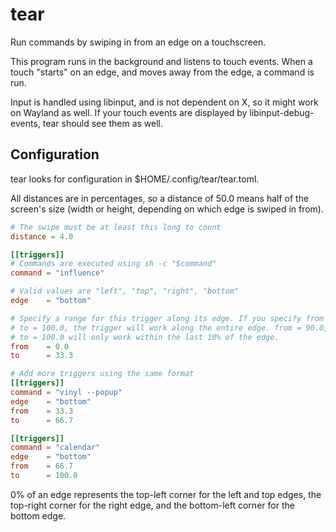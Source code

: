 tear
====

Run commands by swiping in from an edge on a touchscreen.

This program runs in the background and listens to touch events. When a touch "starts" on an edge, and moves away from
the edge, a command is run.

Input is handled using libinput, and is not dependent on X, so it might work on Wayland as well. If your touch events
are displayed by libinput-debug-events, tear should see them as well.

Configuration
-------------

tear looks for configuration in $HOME/.config/tear/tear.toml.

All distances are in percentages, so a distance of 50.0 means half of the screen's size (width or height, depending on
which edge is swiped in from).

```toml
# The swipe must be at least this long to count
distance = 4.0

[[triggers]]
# Commands are executed using sh -c "$command"
command = "influence"

# Valid values are "left", "top", "right", "bottom"
edge    = "bottom"

# Specify a range for this trigger along its edge. If you specify from = 0.0,
# to = 100.0, the trigger will work along the entire edge. from = 90.0,
# to = 100.0 will only work within the last 10% of the edge.
from    = 0.0
to      = 33.3

# Add more triggers using the same format
[[triggers]]
command = "vinyl --popup"
edge    = "bottom"
from    = 33.3
to      = 66.7

[[triggers]]
command = "calendar"
edge    = "bottom"
from    = 66.7
to      = 100.0
```

0% of an edge represents the top-left corner for the left and top edges, the top-right corner for the right edge, and
the bottom-left corner for the bottom edge.
